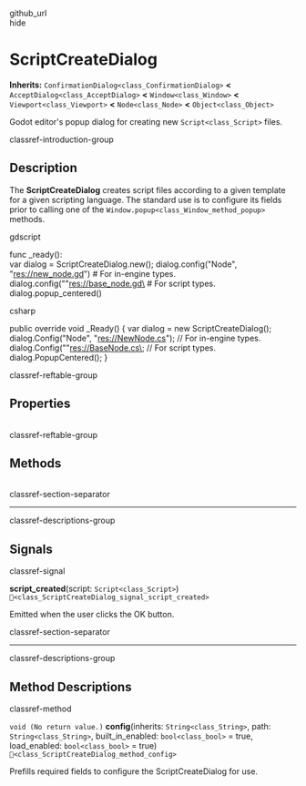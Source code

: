 github\_url  
hide

# ScriptCreateDialog

**Inherits:** `ConfirmationDialog<class_ConfirmationDialog>` **&lt;**
`AcceptDialog<class_AcceptDialog>` **&lt;** `Window<class_Window>`
**&lt;** `Viewport<class_Viewport>` **&lt;** `Node<class_Node>` **&lt;**
`Object<class_Object>`

Godot editor's popup dialog for creating new `Script<class_Script>`
files.

classref-introduction-group

## Description

The **ScriptCreateDialog** creates script files according to a given
template for a given scripting language. The standard use is to
configure its fields prior to calling one of the
`Window.popup<class_Window_method_popup>` methods.

gdscript

func \_ready():  
var dialog = ScriptCreateDialog.new(); dialog.config("Node",
"<res://new_node.gd>") \# For in-engine types.
dialog.config(""[res://base\_node.gd\\](res://base_node.gd\)"",
"<res://derived_node.gd>") \# For script types. dialog.popup\_centered()

csharp

public override void \_Ready() { var dialog = new ScriptCreateDialog();
dialog.Config("Node", "<res://NewNode.cs>"); // For in-engine types.
dialog.Config(""[res://BaseNode.cs\\](res://BaseNode.cs\)"",
"<res://DerivedNode.cs>"); // For script types. dialog.PopupCentered();
}

classref-reftable-group

## Properties

<table>
<tbody>
<tr>
</tr>
<tr>
</tr>
<tr>
</tr>
</tbody>
</table>

classref-reftable-group

## Methods

<table>
<tbody>
<tr>
</tr>
</tbody>
</table>

classref-section-separator

------------------------------------------------------------------------

classref-descriptions-group

## Signals

classref-signal

**script\_created**(script: `Script<class_Script>`)
`🔗<class_ScriptCreateDialog_signal_script_created>`

Emitted when the user clicks the OK button.

classref-section-separator

------------------------------------------------------------------------

classref-descriptions-group

## Method Descriptions

classref-method

`void (No return value.)` **config**(inherits: `String<class_String>`,
path: `String<class_String>`, built\_in\_enabled: `bool<class_bool>` =
true, load\_enabled: `bool<class_bool>` = true)
`🔗<class_ScriptCreateDialog_method_config>`

Prefills required fields to configure the ScriptCreateDialog for use.
